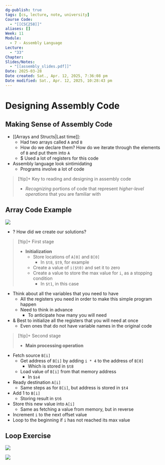 ```yaml
---
dg-publish: true
tags: [cs, lecture, note, university]
Course Code:
  - "[[CSC258]]"
aliases: []
Week: 11
Module:
  - 7 - Assembly Language
Lecture:
  - "33"
Chapter: 
Slides/Notes:
  - "[[assembly_slides.pdf]]"
Date: 2025-03-28
Date created: Sat., Apr. 12, 2025, 7:36:08 pm
Date modified: Sat., Apr. 12, 2025, 10:28:43 pm
---
```


# Designing Assembly Code

## Making Sense of Assembly Code

- [[Arrays and Structs|Last time]]:
    - Had two arrays called `A` and `B`
    - How do we declare them? How do we iterate through the elements of `B` and put them into `A`
    - $ Used a lot of registers for this code
- Assembly language look sintimidating
    - Programs involve a lot of code

> [!tip]+ Key to reading and designing in assembly code
> - *Recognizing* portions of code that represent *higher-level operations* that you are familiar with

## Array Code Example

![](https://i.imgur.com/jWAPQOS.png)

- ? How did we create our solutions?

> [!tip]+ First stage
> - **Initialization**
>     - Store locations of `A[0]` and `B[0]`
>         - In `$t8`, `$t9`, for example
>     - Create a value of `i($t0)` and set it to zero
>     - Create a value to store the max value for `i`, as a stopping condition
>         - In `$t1`, in this case

- Think about all the variables that you need to have
    - All the registers you need in order to make this simple program happen
    - Need to think in advance
        - To anticipate how many you will need
- & Best to initialize all the registers that you will need at once
    - Even ones that do not have variable names in the original code

> [!tip]+ Second stage
> - **Main processing operation**

- Fetch source `B[i]`
    - Get address of `B[i]` by adding `i * 4` to the address of `B[0]`
        - Which is stored in `$t8`
    - Load value of `B[i]` from that memory address
        - In `$s4`
- Ready destination `A[i]`
    - Same steps as for `B[i]`, but address is stored in `$t4`
- Add 1 to `B[i]`
    - Storing result in `$t6`
- Store this new value into `A[i]`
    - Same as fetching a value from memory, but in reverse
- Increment `i` to the next offset value
- Loop to the beginning if `i` has not reached its max value

## Loop Exercise

![](https://i.imgur.com/rz7fTdR.png)

![](https://i.imgur.com/4aPJvKk.png)
